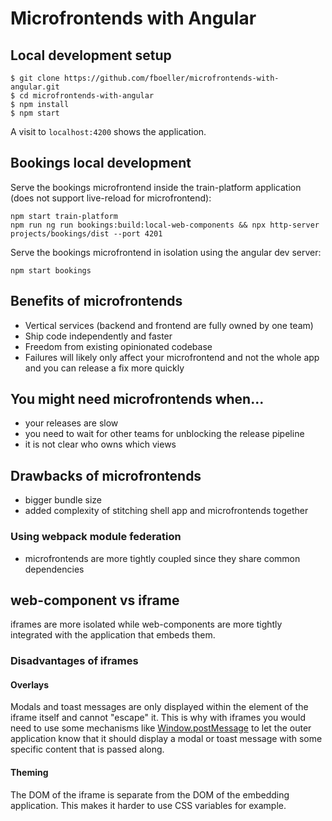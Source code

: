 # Microfrontends with Angular

## Local development setup

```
$ git clone https://github.com/fboeller/microfrontends-with-angular.git
$ cd microfrontends-with-angular
$ npm install
$ npm start
```

A visit to `localhost:4200` shows the application.

## Bookings local development

Serve the bookings microfrontend inside the train-platform application (does not support live-reload for microfrontend):
```
npm start train-platform
npm run ng run bookings:build:local-web-components && npx http-server projects/bookings/dist --port 4201
```

Serve the bookings microfrontend in isolation using the angular dev server:
```
npm start bookings
```

## Benefits of microfrontends

- Vertical services (backend and frontend are fully owned by one team)
- Ship code independently and faster
- Freedom from existing opinionated codebase
- Failures will likely only affect your microfrontend and not the whole app and you can release a fix more quickly

## You might need microfrontends when...

- your releases are slow
- you need to wait for other teams for unblocking the release pipeline
- it is not clear who owns which views

## Drawbacks of microfrontends

- bigger bundle size
- added complexity of stitching shell app and microfrontends together

### Using webpack module federation

- microfrontends are more tightly coupled since they share common dependencies

## web-component vs iframe

iframes are more isolated while web-components are more tightly integrated with the application that embeds them.

### Disadvantages of iframes

#### Overlays

Modals and toast messages are only displayed within the element of the iframe itself and cannot "escape" it. This is why with iframes you would need to use some mechanisms like [Window.postMessage](https://developer.mozilla.org/en-US/docs/Web/API/Window/postMessage) to let the outer application know that it should display a modal or toast message with some specific content that is passed along.

#### Theming

The DOM of the iframe is separate from the DOM of the embedding application. This makes it harder to use CSS variables for example.